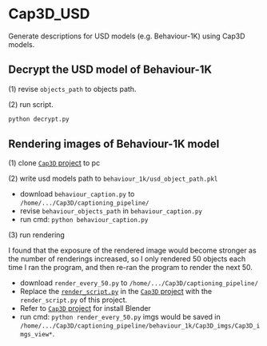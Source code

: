 # Cap3D_USD
Generate descriptions for USD models (e.g. Behaviour-1K) using Cap3D models.

## Decrypt the USD model of Behaviour-1K

(1) revise `objects_path` to objects path.

(2) run script.
```python
python decrypt.py
```



## Rendering images of Behaviour-1K model
(1) clone [`Cap3D` project](https://github.com/crockwell/Cap3D) to pc

(2) write usd models path to `behaviour_1k/usd_object_path.pkl`
  - download `behaviour_caption.py` to `/home/.../Cap3D/captioning_pipeline/`
  - revise `behaviour_objects_path` in `behaviour_caption.py`
  - run cmd: `python behaviour_caption.py`

(3) run rendering

I found that the exposure of the rendered image would become stronger as the number of renderings increased, so I only rendered 50 objects each time I ran the program, and then re-ran the program to render the next 50.
  - download `render_every_50.py` to `/home/.../Cap3D/captioning_pipeline/`
  - Replace the [`render_script.py`](https://github.com/crockwell/Cap3D/blob/afa247d407dadca3a69fdec345db27018a1fa9db/captioning_pipeline/render_script.py) in the [`Cap3D` project](https://github.com/crockwell/Cap3D) with the `render_script.py` of this project.
  - Refer to [`Cap3D` project](https://github.com/crockwell/Cap3D) for install Blender
  - run cmd: `python render_every_50.py`
imgs would be saved in `/home/.../Cap3D/captioning_pipeline/behaviour_1k/Cap3D_imgs/Cap3D_imgs_view*`.
